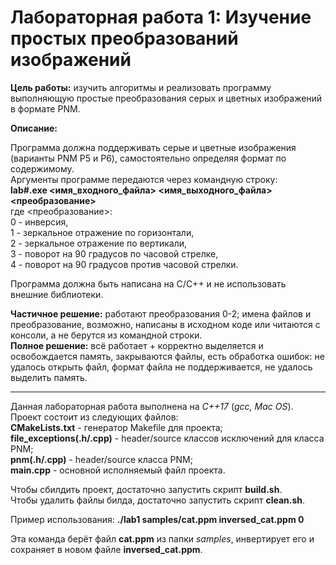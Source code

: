 # Лабораторная работа 1: Изучение простых преобразований изображений

**Цель работы:** изучить алгоритмы и реализовать программу выполняющую простые преобразования серых и цветных изображений в формате PNM.

**Описание:**

Программа должна поддерживать серые и цветные изображения (варианты PNM P5 и P6), самостоятельно определяя формат по содержимому.\
Аргументы программе передаются через командную строку:\
**lab#.exe <имя_входного_файла> <имя_выходного_файла> <преобразование>**\
где <преобразование>:\
0 - инверсия,\
1 - зеркальное отражение по горизонтали,\
2 - зеркальное отражение по вертикали,\
3 - поворот на 90 градусов по часовой стрелке,\
4 - поворот на 90 градусов против часовой стрелки.

Программа должна быть написана на C/C++ и не использовать внешние библиотеки.

**Частичное решение:** работают преобразования 0-2; имена файлов и преобразование, возможно, написаны в исходном коде или читаются с консоли, а не берутся из командной строки.\
**Полное решение:** всё работает + корректно выделяется и освобождается память, закрываются файлы, есть обработка ошибок: не удалось открыть файл, формат файла не поддерживается, не удалось выделить память.

____________________________________________________

Данная лабораторная работа выполнена на *C++17* (*gcc, Mac OS*).\
Проект состоит из следующих файлов:\
**CMakeLists.txt** - генератор Makefile для проекта;\
**file_exceptions(.h/.cpp)** - header/source классов исключений для класса PNM;\
**pnm(.h/.cpp)** - header/source класса PNM;\
**main.cpp** - основной исполняемый файл проекта.

Чтобы сбилдить проект, достаточно запустить скрипт **build.sh**.\
Чтобы удалить файлы билда, достаточно запустить скрипт **clean.sh**.

Пример использования: **./lab1 samples/cat.ppm inversed_cat.ppm 0**

Эта команда берёт файл **cat.ppm** из папки *samples*, инвертирует его и сохраняет в новом файле **inversed_cat.ppm**.
